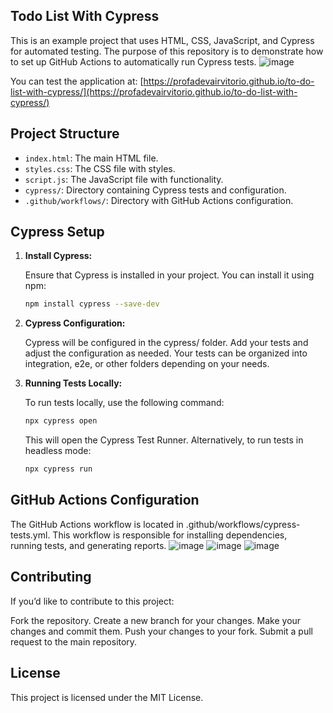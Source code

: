 ## Todo List With Cypress

This is an example project that uses HTML, CSS, JavaScript, and Cypress for automated testing. The purpose of this repository is to demonstrate how to set up GitHub Actions to automatically run Cypress tests.
![image](https://github.com/user-attachments/assets/de6f98fe-6ae3-46d6-a7b7-1f18a2df9cf4)

You can test the application at: [https://profadevairvitorio.github.io/to-do-list-with-cypress/](https://profadevairvitorio.github.io/to-do-list-with-cypress/)

## Project Structure

- `index.html`: The main HTML file.
- `styles.css`: The CSS file with styles.
- `script.js`: The JavaScript file with functionality.
- `cypress/`: Directory containing Cypress tests and configuration.
- `.github/workflows/`: Directory with GitHub Actions configuration.

## Cypress Setup

1. **Install Cypress:**

   Ensure that Cypress is installed in your project. You can install it using npm:

   ```bash
   npm install cypress --save-dev

   
2. **Cypress Configuration:**

    Cypress will be configured in the cypress/ folder. Add your tests and adjust the configuration as needed. 
    Your tests can be organized into integration, e2e, or other folders depending on your needs.

3. **Running Tests Locally:**

    To run tests locally, use the following command:

    ```bash
    npx cypress open
    ```
     This will open the Cypress Test Runner. Alternatively, to run tests in headless mode:

    ```bash
    npx cypress run
    ```
## GitHub Actions Configuration

   The GitHub Actions workflow is located in .github/workflows/cypress-tests.yml. This workflow is responsible for installing dependencies,     
   running tests, and generating reports.
   ![image](https://github.com/user-attachments/assets/991a6b8d-7003-4118-bb4e-c1725918ace9)
   ![image](https://github.com/user-attachments/assets/53001981-241a-4557-8eb0-37d87e3b1042)
   ![image](https://github.com/user-attachments/assets/2d3a663b-5458-4f47-9358-dec18872c8fc)



   

## Contributing
   If you’d like to contribute to this project:
   
   Fork the repository.
   Create a new branch for your changes.
   Make your changes and commit them.
   Push your changes to your fork.
   Submit a pull request to the main repository.
## License
   This project is licensed under the MIT License.
       
